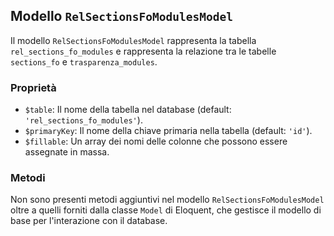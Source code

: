 ## Modello `RelSectionsFoModulesModel`

Il modello `RelSectionsFoModulesModel` rappresenta la tabella `rel_sections_fo_modules` e rappresenta la relazione tra le tabelle `sections_fo` e `trasparenza_modules`.

### Proprietà

* `$table`: Il nome della tabella nel database (default: `'rel_sections_fo_modules'`).
* `$primaryKey`: Il nome della chiave primaria nella tabella (default: `'id'`).
* `$fillable`: Un array dei nomi delle colonne che possono essere assegnate in massa.

### Metodi

Non sono presenti metodi aggiuntivi nel modello `RelSectionsFoModulesModel` oltre a quelli forniti dalla classe `Model` di Eloquent, che gestisce il modello di base per l'interazione con il database.
